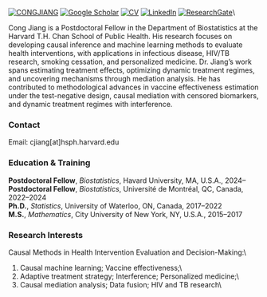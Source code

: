 [![CONGJIANG](https://img.shields.io/badge/CONG%20JIANG-GitHub-green?logo=github)](https://github.com/CONGJIANG) [![Google Scholar](https://img.shields.io/badge/Google%20Scholar-Profile-blue?logo=googlescholar)](https://scholar.google.com/citations?user=L4Nw4HcAAAAJ&hl=en&oi=sra) [![CV](https://img.shields.io/badge/CONG%20JIANG-CV-red?logo=adobeacrobatreader)](https://yourwebsite.com/CV.pdf) [![LinkedIn](https://img.shields.io/badge/CONG%20JIANG-LinkedIn-0A66C2?logo=linkedin)](https://www.linkedin.com/in/clarencejiang/) [![ResearchGate](https://img.shields.io/badge/CONG%20JIANG-ResearchGate-00CCBB?logo=researchgate)](https://www.researchgate.net/profile/Cong-Jiang-6?ev=hdr_xprf)\

Cong Jiang is a Postdoctoral Fellow in the Department of Biostatistics at the Harvard T.H. Chan School of Public Health. His research focuses on developing causal inference and machine learning methods to evaluate health interventions, with applications in infectious disease, HIV/TB research, smoking cessation, and personalized medicine. Dr. Jiang’s work spans estimating treatment effects, optimizing dynamic treatment regimes, and uncovering mechanisms through mediation analysis. He has contributed to methodological advances in vaccine effectiveness estimation under the test-negative design, causal mediation with censored biomarkers, and dynamic treatment regimes with interference.

### Contact

Email: cjiang[at]hsph.harvard.edu

### Education & Training

**Postdoctoral Fellow**, *Biostatistics*, Havard University, MA, U.S.A., 2024–\
**Postdoctoral Fellow**, *Biostatistics*, Université de Montréal, QC, Canada, 2022–2024\
**Ph.D.**, *Statistics*, University of Waterloo, ON, Canada, 2017–2022\
**M.S.**, *Mathematics*, City University of New York, NY, U.S.A., 2015–2017

### Research Interests

Causal Methods in Health Intervention Evaluation and Decision-Making:\
1. Causal machine learning; Vaccine effectiveness;\
2. Adaptive treatment strategy; Interference; Personalized medicine;\
3. Causal mediation analysis; Data fusion; HIV and TB research\
